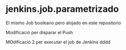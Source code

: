 # jenkins.job.parametrizado
El mismo Job booleano pero alojado en este repositorio


Modificació per disparar el Push 

MOdificació 2 per executar el job de Jenkins
dddd
